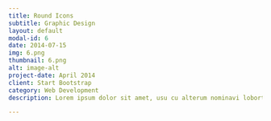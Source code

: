 ```yaml
---
title: Round Icons
subtitle: Graphic Design
layout: default
modal-id: 6
date: 2014-07-15
img: 6.png
thumbnail: 6.png
alt: image-alt
project-date: April 2014
client: Start Bootstrap
category: Web Development
description: Lorem ipsum dolor sit amet, usu cu alterum nominavi lobortis. At duo novum diceret. Tantas apeirian vix et, usu sanctus postulant inciderint ut, populo diceret necessitatibus in vim. Cu eum dicam feugiat noluisse.

---
```

